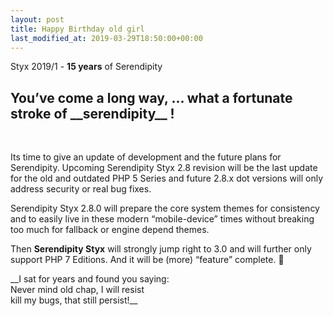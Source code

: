 ```yaml
---
layout: post
title: Happy Birthday old girl
last_modified_at: 2019-03-29T18:50:00+00:00
---
```


Styx 2019/1 - **15 years** of Serendipity

<div markdown="1">
 <div>

<h2>You’ve come a long way, ... what a fortunate stroke of __serendipity__ !</h2><br>

<p>Its time to give an update of development and the future plans for Serendipity. Upcoming Serendipity Styx 2.8 revision will be the last update for the old and outdated PHP 5 Series and future 2.8.x dot versions will only address security or real bug fixes.</p>

<p>Serendipity Styx 2.8.0 will prepare the core system themes for consistency and to easily live in these modern “mobile-device” times without breaking too much for fallback or engine depend themes.</p>

<p>Then <strong>Serendipity Styx</strong> will strongly jump right to 3.0 and will further only support PHP 7 Editions. And it will be (more) “feature” complete. 🙂</p>

<p>__I sat for years and found you saying:<br>Never mind old chap, I will resist<br>kill my bugs, that still persist!__</p>

 </div>
</div>


